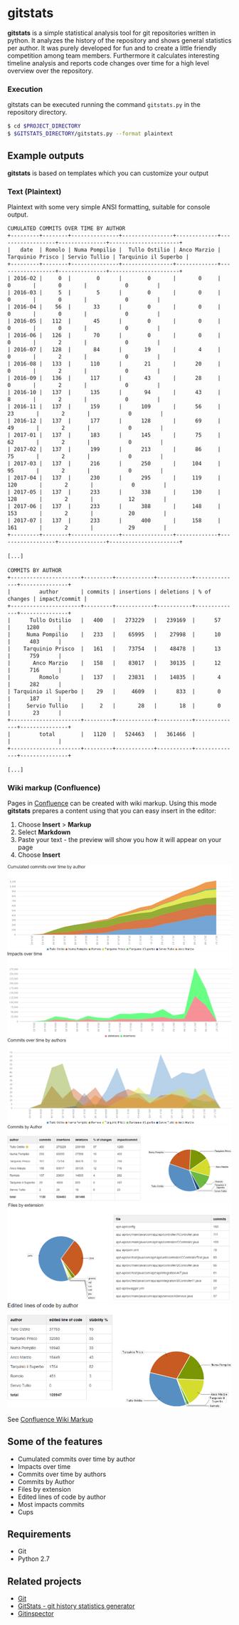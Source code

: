 # gitstats
**gitstats** is a simple statistical analysis tool for git repositories written in python.
It analyzes the history of the repository and shows general statistics per author.
It was purely developed for fun and to create a little friendly competition among team members.
Furthermore it calculates interesting timeline analysis and reports code changes over time for a high level overview over the repository.

### Execution
gitstats can be executed running the command ``gitstats.py`` in the repository directory.
```sh
$ cd $PROJECT_DIRECTORY
$ $GITSTATS_DIRECTORY/gitstats.py --format plaintext
```
## Example outputs
**gitstats** is based on templates which you can customize your output
### Text (Plaintext)
Plaintext with some very simple ANSI formatting, suitable for console output.
```
CUMULATED COMMITS OVER TIME BY AUTHOR
+---------+--------+---------------+----------------+-------------+------------------+---------------+----------------------+
|   date  | Romolo | Numa Pompilio |  Tullo Ostilio | Anco Marzio | Tarquinio Prisco | Servio Tullio | Tarquinio il Superbo |
+---------+--------+---------------+----------------+-------------+------------------+---------------+----------------------+
| 2016-02 |     0  |        0      |        0       |       0     |          0       |       0       |            0         |
| 2016-03 |     5  |        5      |        0       |       0     |          0       |       0       |            0         |
| 2016-04 |    56  |       33      |        0       |       0     |          0       |       0       |            0         |
| 2016-05 |   112  |       45      |        0       |       0     |          0       |       0       |            0         |
| 2016-06 |   126  |       70      |        0       |       0     |          0       |       2       |            0         |
| 2016-07 |   128  |       84      |       19       |       4     |          0       |       2       |            0         |
| 2016-08 |   133  |      110      |       21       |      20     |          0       |       2       |            0         |
| 2016-09 |   136  |      117      |       43       |      28     |          0       |       2       |            0         |
| 2016-10 |   137  |      135      |       94       |      43     |          8       |       2       |            0         |
| 2016-11 |   137  |      159      |      109       |      56     |         23       |       2       |            0         |
| 2016-12 |   137  |      177      |      128       |      69     |         49       |       2       |            0         |
| 2017-01 |   137  |      183      |      145       |      75     |         62       |       2       |            0         |
| 2017-02 |   137  |      199      |      213       |      86     |         75       |       2       |            0         |
| 2017-03 |   137  |      216      |      250       |     104     |         95       |       2       |            0         |
| 2017-04 |   137  |      230      |      295       |     119     |        120       |       2       |            0         |
| 2017-05 |   137  |      233      |      338       |     130     |        128       |       2       |           12         |
| 2017-06 |   137  |      233      |      388       |     148     |        153       |       2       |           20         |
| 2017-07 |   137  |      233      |      400       |     158     |        161       |       2       |           29         |
+---------+--------+---------------+----------------+-------------+------------------+---------------+----------------------+

[...]

COMMITS BY AUTHOR
+----------------------+---------+------------+-----------+--------------+---------------+
|         author       | commits | insertions | deletions | % of changes | impact/commit |
+----------------------+---------+------------+-----------+--------------+---------------+
|      Tullo Ostilio   |   400   |   273229   |   239169  |      57      |     1280      |
|     Numa Pompilio    |   233   |    65995   |    27998  |      10      |      403      |
|    Tarquinio Prisco  |   161   |    73754   |    48478  |      13      |      759      |
|       Anco Marzio    |   158   |    83017   |    30135  |      12      |      716      |
|         Romolo       |   137   |    23831   |    14835  |       4      |      282      |
| Tarquinio il Superbo |    29   |     4609   |      833  |       0      |      187      |
|     Servio Tullio    |     2   |       28   |       18  |       0      |       23      |
+----------------------+---------+------------+-----------+--------------+---------------+
|         total        |   1120  |   524463   |   361466  |              |               |
+----------------------+---------+------------+-----------+--------------+---------------+

[...]
```
### Wiki markup (Confluence)
Pages in [Confluence](https://www.atlassian.com/software/confluence) can be created with wiki markup. Using this mode **gitstats** prepares a content using that you can easy insert in the editor:
1. Choose **Insert** > **Markup**
2. Select **Markdown**
3. Paste your text - the preview will show you how it will appear on your page
4. Choose **Insert**

![cumulated commits over time by authors](/images/01-cumulatedCommitsOverTimeByAuthors.png?raw=true "Cumulated commits over time by authors")
![impacts over time](/images/02-impactsOverTime.png?raw=true "Impacts over time")
![commits over time by authors](/images/03-commitsOverTimeByAuthors.png?raw=true "Commits over time by authors")
![commits by author](/images/04-commitsByAuthor.png?raw=true "Commits by author")
![files by extension](/images/05-filesByExtension.png?raw=true "Files by extension")
![edited lines of code by author](/images/06-editedLinesOfCodeByAuthor.png?raw=true "Edited lines of code by author")

See [Confluence Wiki Markup](https://confluence.atlassian.com/doc/confluence-wiki-markup-251003035.html)

## Some of the features
- Cumulated commits over time by author
- Impacts over time
- Commits over time by authors
- Commits by Author
- Files by extension
- Edited lines of code by author
- Most impacts commits
- Cups

## Requirements
- Git
- Python 2.7

## Related projects
- [Git](https://git-scm.com/)
- [GitStats - git history statistics generator](http://gitstats.sourceforge.net/)
- [Gitinspector](https://github.com/ejwa/gitinspector)
